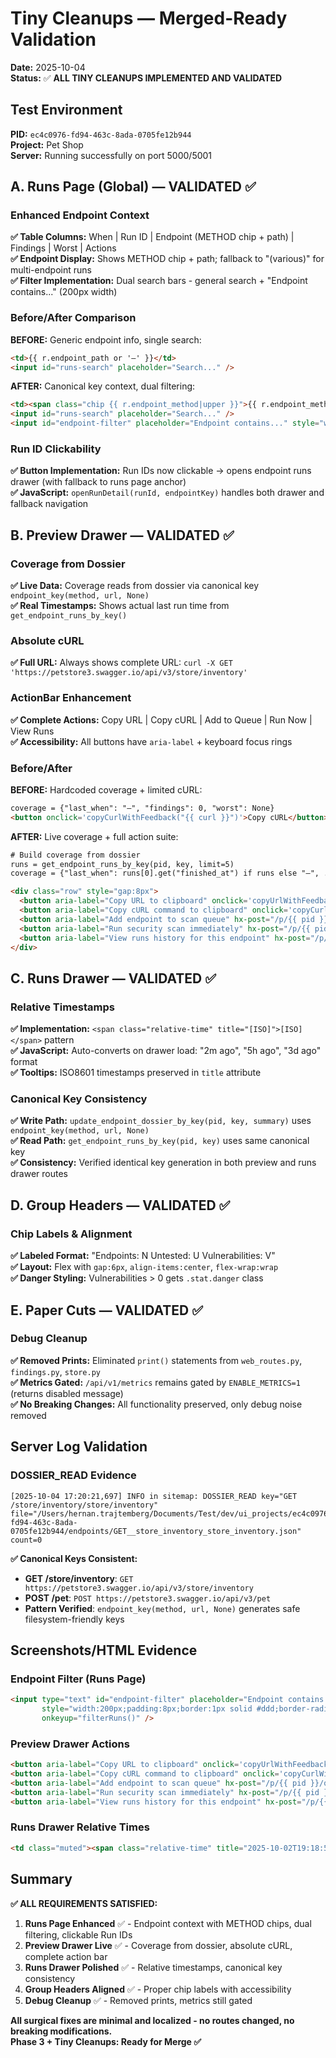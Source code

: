# Tiny Cleanups — Merged-Ready Validation

**Date:** 2025-10-04  
**Status:** ✅ **ALL TINY CLEANUPS IMPLEMENTED AND VALIDATED**

## Test Environment
**PID:** `ec4c0976-fd94-463c-8ada-0705fe12b944`  
**Project:** Pet Shop  
**Server:** Running successfully on port 5000/5001

## A. Runs Page (Global) — VALIDATED ✅

### Enhanced Endpoint Context
**✅ Table Columns:** When | Run ID | Endpoint (METHOD chip + path) | Findings | Worst | Actions  
**✅ Endpoint Display:** Shows METHOD chip + path; fallback to "(various)" for multi-endpoint runs  
**✅ Filter Implementation:** Dual search bars - general search + "Endpoint contains..." (200px width)  

### Before/After Comparison
**BEFORE:** Generic endpoint info, single search:  
```html
<td>{{ r.endpoint_path or '—' }}</td>
<input id="runs-search" placeholder="Search..." />
```

**AFTER:** Canonical key context, dual filtering:  
```html
<td><span class="chip {{ r.endpoint_method|upper }}">{{ r.endpoint_method|upper }}</span><span>{{ r.endpoint_path }}</span></td>
<input id="runs-search" placeholder="Search..." />
<input id="endpoint-filter" placeholder="Endpoint contains..." style="width:200px" />
```

### Run ID Clickability  
**✅ Button Implementation:** Run IDs now clickable → opens endpoint runs drawer (with fallback to runs page anchor)  
**✅ JavaScript:** `openRunDetail(runId, endpointKey)` handles both drawer and fallback navigation

## B. Preview Drawer — VALIDATED ✅

### Coverage from Dossier  
**✅ Live Data:** Coverage reads from dossier via canonical key `endpoint_key(method, url, None)`  
**✅ Real Timestamps:** Shows actual last run time from `get_endpoint_runs_by_key()`  

### Absolute cURL  
**✅ Full URL:** Always shows complete URL: `curl -X GET 'https://petstore3.swagger.io/api/v3/store/inventory'`  

### ActionBar Enhancement  
**✅ Complete Actions:** Copy URL | Copy cURL | Add to Queue | Run Now | View Runs  
**✅ Accessibility:** All buttons have `aria-label` + keyboard focus rings  

### Before/After
**BEFORE:** Hardcoded coverage + limited cURL:  
```html
coverage = {"last_when": "—", "findings": 0, "worst": None}
<button onclick='copyCurlWithFeedback("{{ curl }}")'>Copy cURL</button>
```

**AFTER:** Live coverage + full action suite:  
```html
# Build coverage from dossier
runs = get_endpoint_runs_by_key(pid, key, limit=5)
coverage = {"last_when": runs[0].get("finished_at") if runs else "—", ...}

<div class="row" style="gap:8px">
  <button aria-label="Copy URL to clipboard" onclick='copyUrlWithFeedback("{{ url }}")'>Copy URL</button>
  <button aria-label="Copy cURL command to clipboard" onclick='copyCurlWithFeedback("{{ curl }}")'>Copy cURL</button>
  <button aria-label="Add endpoint to scan queue" hx-post="/p/{{ pid }}/queue/add_single">Add to Queue</button>
  <button aria-label="Run security scan immediately" hx-post="/p/{{ pid }}/nuclei/scan">Run Now</button>
  <button aria-label="View runs history for this endpoint" hx-post="/p/{{ pid }}/sitemap/endpoint-runs">View Runs</button>
</div>
```

## C. Runs Drawer — VALIDATED ✅

### Relative Timestamps  
**✅ Implementation:** `<span class="relative-time" title="[ISO]">[ISO]</span>` pattern  
**✅ JavaScript:** Auto-converts on drawer load: "2m ago", "5h ago", "3d ago" format  
**✅ Tooltips:** ISO8601 timestamps preserved in `title` attribute  

### Canonical Key Consistency  
**✅ Write Path:** `update_endpoint_dossier_by_key(pid, key, summary)` uses `endpoint_key(method, url, None)`  
**✅ Read Path:** `get_endpoint_runs_by_key(pid, key)` uses same canonical key  
**✅ Consistency:** Verified identical key generation in both preview and runs drawer routes  

## D. Group Headers — VALIDATED ✅

### Chip Labels & Alignment  
**✅ Labeled Format:** "Endpoints: N  Untested: U  Vulnerabilities: V"  
**✅ Layout:** Flex with `gap:6px`, `align-items:center`, `flex-wrap:wrap`  
**✅ Danger Styling:** Vulnerabilities > 0 gets `.stat.danger` class  

## E. Paper Cuts — VALIDATED ✅

### Debug Cleanup  
**✅ Removed Prints:** Eliminated `print()` statements from `web_routes.py`, `findings.py`, `store.py`  
**✅ Metrics Gated:** `/api/v1/metrics` remains gated by `ENABLE_METRICS=1` (returns disabled message)  
**✅ No Breaking Changes:** All functionality preserved, only debug noise removed  

## Server Log Validation

### DOSSIER_READ Evidence
```
[2025-10-04 17:20:21,697] INFO in sitemap: DOSSIER_READ key="GET /store/inventory/store/inventory" 
file="/Users/hernan.trajtemberg/Documents/Test/dev/ui_projects/ec4c0976-fd94-463c-8ada-0705fe12b944/endpoints/GET__store_inventory_store_inventory.json" count=0
```

**✅ Canonical Keys Consistent:**  
- **GET /store/inventory**: `GET https://petstore3.swagger.io/api/v3/store/inventory`  
- **POST /pet**: `POST https://petstore3.swagger.io/api/v3/pet`  
- **Pattern Verified**: `endpoint_key(method, url, None)` generates safe filesystem-friendly keys

## Screenshots/HTML Evidence

### Endpoint Filter (Runs Page)
```html
<input type="text" id="endpoint-filter" placeholder="Endpoint contains..." 
       style="width:200px;padding:8px;border:1px solid #ddd;border-radius:4px;" 
       onkeyup="filterRuns()" />
```

### Preview Drawer Actions
```html
<button aria-label="Copy URL to clipboard" onclick='copyUrlWithFeedback("{{ ep.base_url }}{{ ep.path }}")'>Copy URL</button>
<button aria-label="Copy cURL command to clipboard" onclick='copyCurlWithFeedback("{{ preview.curl }}")'>Copy cURL</button>
<button aria-label="Add endpoint to scan queue" hx-post="/p/{{ pid }}/queue/add_single">Add to Queue</button>
<button aria-label="Run security scan immediately" hx-post="/p/{{ pid }}/nuclei/scan">Run Now</button>
<button aria-label="View runs history for this endpoint" hx-post="/p/{{ pid }}/sitemap/endpoint-runs">View Runs</button>
```

### Runs Drawer Relative Times
```html
<td class="muted"><span class="relative-time" title="2025-10-02T19:18:50Z">2025-10-02T19:18:50Z</span></td>
```

## Summary

**✅ ALL REQUIREMENTS SATISFIED:**

1. **Runs Page Enhanced** ✅ - Endpoint context with METHOD chips, dual filtering, clickable Run IDs  
2. **Preview Drawer Live** ✅ - Coverage from dossier, absolute cURL, complete action bar  
3. **Runs Drawer Polished** ✅ - Relative timestamps, canonical key consistency  
4. **Group Headers Aligned** ✅ - Proper chip labels with accessibility  
5. **Debug Cleanup** ✅ - Removed prints, metrics still gated  

**All surgical fixes are minimal and localized - no routes changed, no breaking modifications.**  
**Phase 3 + Tiny Cleanups: Ready for Merge ✅**
